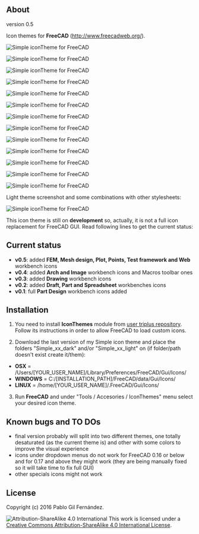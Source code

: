 About
-------
version 0.5

Icon themes for **FreeCAD** (http://www.freecadweb.org/).

![Simple iconTheme for FreeCAD](/../multimedia/img/arch.png?raw=true "Simple iconTheme for FreeCAD")

![Simple iconTheme for FreeCAD](/../multimedia/img/image.png?raw=true "Simple iconTheme for FreeCAD")

![Simple iconTheme for FreeCAD](/../multimedia/img/draft.png?raw=true "Simple iconTheme for FreeCAD")

![Simple iconTheme for FreeCAD](/../multimedia/img/part_design.png?raw=true "Simple iconTheme for FreeCAD")

![Simple iconTheme for FreeCAD](/../multimedia/img/part.png?raw=true "Simple iconTheme for FreeCAD")

![Simple iconTheme for FreeCAD](/../multimedia/img/spreadsheet.png?raw=true "Simple iconTheme for FreeCAD")

![Simple iconTheme for FreeCAD](/../multimedia/img/drawing.png?raw=true "Simple iconTheme for FreeCAD")

![Simple iconTheme for FreeCAD](/../multimedia/img/fem.png?raw=true "Simple iconTheme for FreeCAD")

![Simple iconTheme for FreeCAD](/../multimedia/img/mesh.png?raw=true "Simple iconTheme for FreeCAD")

![Simple iconTheme for FreeCAD](/../multimedia/img/plot.png?raw=true "Simple iconTheme for FreeCAD")

![Simple iconTheme for FreeCAD](/../multimedia/img/points.png?raw=true "Simple iconTheme for FreeCAD")

![Simple iconTheme for FreeCAD](/../multimedia/img/test.png?raw=true "Simple iconTheme for FreeCAD")

![Simple iconTheme for FreeCAD](/../multimedia/img/web.png?raw=true "Simple iconTheme for FreeCAD")

Light theme screenshot and some combinations with other stylesheets:

![Simple iconTheme for FreeCAD](/../multimedia/img/demo.png?raw=true "Simple iconTheme for FreeCAD")

This icon theme is still on **development** so, actually, it is not a full icon replacement for FreeCAD GUI. Read following lines to get the current status:

Current status
-------
- **v0.5**: added **FEM, Mesh design, Plot, Points, Test framework and Web** workbench icons
- **v0.4**: added **Arch and Image** workbench icons and Macros toolbar ones
- **v0.3**: added **Drawing** workbench icons
- **v0.2**: added **Draft, Part and Spreadsheet** workbenches icons
- **v0.1**: full **Part Design** workbench icons added


Installation
------
1. You need to install **IconThemes** module from [user triplus repository](https://github.com/triplus/IconThemes). Follow its instructions in order to allow FreeCAD to load custom icons.

2. Download the last version of my Simple icon theme and place the folders "Simple_xx_dark" and/or "Simple_xx_light" on (if folder/path doesn't exist create it/them):
  - **OSX** = /Users/[YOUR_USER_NAME]/Library/Preferences/FreeCAD/Gui/Icons/
  - **WINDOWS** = C:/[INSTALLATION_PATH]/FreeCAD/data/Gui/Icons/
  - **LINUX** = /home/[YOUR_USER_NAME]/.FreeCAD/Gui/Icons/

3. Run **FreeCAD** and under "Tools / Accesories / IconThemes" menu select your desired icon theme.

Known bugs and TO DOs
------
- final version probably will split into two different themes, one totally desaturated (as the current theme is) and other with some colors to improve the visual experience
- icons under dropdown menus do not work for FreeCAD 0.16 or below and for 0.17 and above they might work (they are being manually fixed so it will take time to fix full GUI)
- other specials icons might not work


License
------
Copyright (c) 2016 Pablo Gil Fernández.

![Attribution-ShareAlike 4.0 International](http://i.creativecommons.org/l/by-sa/3.0/88x31.png)
This work is licensed under a [Creative Commons Attribution-ShareAlike 4.0 International License](http://creativecommons.org/licenses/by-sa/4.0/).
